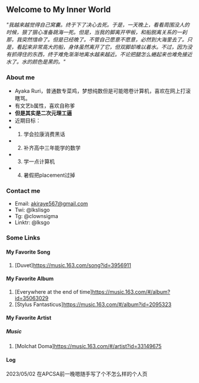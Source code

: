 ## Welcome to My Inner World

*"我越来越觉得自己窝囊。终于下了决心去死。于是，一天晚上，看看周围没人的时候，狠了狠心准备跳海一死。但是，当我的脚离开甲板，和船脱离关系的一刹那，我突然惜命了。但是已经晚了。不管自己愿意不愿意，必然到大海里去了。只是，看起来非常高大的船，身体虽然离开了它，但双脚却难以着水。不过，因为没有抓得住的东西，终于难免渐渐地离水越来越近。不论把腿怎么蜷起来也难免接近水了。水的颜色是黑的。"*

### About me
- Ayaka Ruri，普通数专菜鸡，梦想纯数但是可能嗯卷计算机，喜欢在网上打滚瞎骂。
- 有文艺b属性，喜欢自称爹
- **但是其实是二次元理工逼**
- 近期目标：
-   1. 学会拉康消费黑话
-   2. 补齐高中三年能学的数学
-   3. 学一点计算机
-   4. 暑假把placement过掉

### Contact me
- Email: akiraye567@gmail.com
- Twi: @lkslisgo
- Tg: @clownsigma
- Linktr: @lksgo

### Some Links 
#### My Favorite Song
1. [Duvet]https://music.163.com/song?id=3956911

#### My Favorite Album
1. [Everywhere at the end of time]https://music.163.com/#/album?id=35063029
2. [Stylus Fantasticus]https://music.163.com/#/album?id=2095323

#### My Favorite Artist
##### Music
1. [Molchat Doma]https://music.163.com/#/artist?id=33149675

#### Log
2023/05/02 在APCSA前一晚嗯随手写了个不怎么样的个人页

